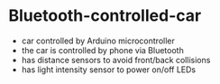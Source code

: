 # Bluetooth-controlled-car
- car controlled by Arduino microcontroller
- the car is controlled by phone via Bluetooth
- has distance sensors to avoid front/back collisions
- has light intensity sensor to power on/off LEDs
